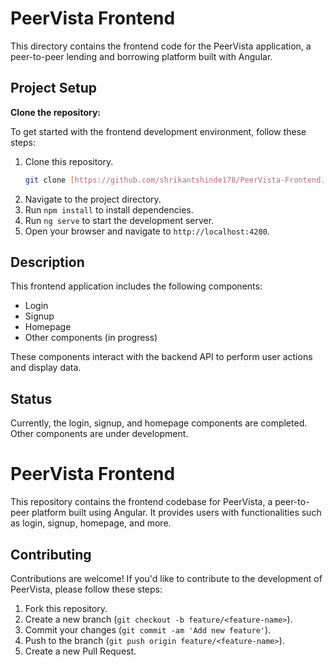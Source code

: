 # PeerVista Frontend

This directory contains the frontend code for the PeerVista application, a peer-to-peer lending and borrowing platform built with Angular.

## Project Setup

**Clone the repository:**
   
To get started with the frontend development environment, follow these steps:

1. Clone this repository.
    ```bash
    git clone [https://github.com/shrikantshinde178/PeerVista-Frontend.git](https://github.com/shrikantshinde178/PeerVista-Frontend.git)
    ```
2. Navigate to the project directory.
3. Run `npm install` to install dependencies.
4. Run `ng serve` to start the development server.
5. Open your browser and navigate to `http://localhost:4200`.

## Description

This frontend application includes the following components:

- Login
- Signup
- Homepage
- Other components (in progress)

These components interact with the backend API to perform user actions and display data.

## Status

Currently, the login, signup, and homepage components are completed. Other components are under development.

# PeerVista Frontend

This repository contains the frontend codebase for PeerVista, a peer-to-peer platform built using Angular. It provides users with functionalities such as login, signup, homepage, and more.

## Contributing

Contributions are welcome! If you'd like to contribute to the development of PeerVista, please follow these steps:

1. Fork this repository.
2. Create a new branch (`git checkout -b feature/<feature-name>`).
3. Commit your changes (`git commit -am 'Add new feature'`).
4. Push to the branch (`git push origin feature/<feature-name>`).
5. Create a new Pull Request.
